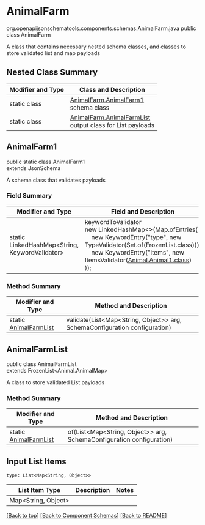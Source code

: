 # AnimalFarm
org.openapijsonschematools.components.schemas.AnimalFarm.java
public class AnimalFarm

A class that contains necessary nested schema classes, and classes to store validated list and map payloads

## Nested Class Summary
| Modifier and Type | Class and Description |
| ----------------- | ---------------------- |
| static class | [AnimalFarm.AnimalFarm1](#animalfarm1)<br> schema class |
| static class | [AnimalFarm.AnimalFarmList](#animalfarmlist)<br> output class for List payloads |

## AnimalFarm1
public static class AnimalFarm1<br>
extends JsonSchema

A schema class that validates payloads
### Field Summary
| Modifier and Type | Field and Description |
| ----------------- | ---------------------- |
| static LinkedHashMap<String, KeywordValidator> |keywordToValidator<br/>new LinkedHashMap<>(Map.ofEntries(<br/>&nbsp;&nbsp;&nbsp;&nbsp;new KeywordEntry("type", new TypeValidator(Set.of(FrozenList.class))),<br/>&nbsp;&nbsp;&nbsp;&nbsp;new KeywordEntry("items", new ItemsValidator([Animal.Animal1.class](../../components/schemas/Animal.md#animal1))<br>)); |

### Method Summary
| Modifier and Type | Method and Description |
| ----------------- | ---------------------- |
| static [AnimalFarmList](#animalfarmlist) | validate(List<Map<String, Object>> arg, SchemaConfiguration configuration) |

## AnimalFarmList
public class AnimalFarmList<br>
extends FrozenList<Animal.AnimalMap>

A class to store validated List payloads

### Method Summary
| Modifier and Type | Method and Description |
| ----------------- | ---------------------- |
| static [AnimalFarmList](#animalfarmlist) | of(List<Map<String, Object>> arg, SchemaConfiguration configuration) |

## Input List Items
```
type: List<Map<String, Object>>
```
List Item Type | Description | Notes
-------------------- | ------------- | -------------
Map<String, Object> |  |

[[Back to top]](#top) [[Back to Component Schemas]](../../../README.md#Component-Schemas) [[Back to README]](../../../README.md)
